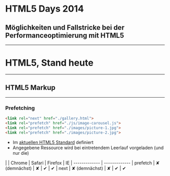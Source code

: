 # HTML5 Days 2014
## Möglichkeiten und Fallstricke bei der Performanceoptimierung mit HTML5
-----
# HTML5, Stand heute
-----
## HTML5 Markup
---
### Prefetching

```html
<link rel="next" href="./gallery.html">
<link rel="prefetch" href="./js/image-carousel.js">
<link rel="prefetch" href="./images/picture-1.jpg">
<link rel="prefetch" href="./images/picture-2.jpg">
```

* Im [aktuellen HTML5 Standard](http://www.whatwg.org/specs/web-apps/current-work/multipage/links.html#link-type-prefetch) definiert
* Angegebene Ressource wird bei eintretendem Leerlauf vorgeladen (und nur die)

| | Chrome | Safari | Firefox | IE
| ------------- | -------------
| prefetch | &#10008; (demnächst) | &#10008; | &#10004; | &#10004;
| next | &#10008; (demnächst) | &#10008; | &#10004; | &#10004;




